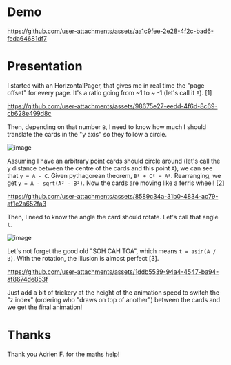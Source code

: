 # Demo

https://github.com/user-attachments/assets/aa1c9fee-2e28-4f2c-bad6-feda64681df7

# Presentation
I started with an HorizontalPager, that gives me in real time the "page offset" for every page. It's a ratio going from ~1 to ~ -1 (let's call it `B`). [1]

https://github.com/user-attachments/assets/98675e27-eedd-4f6d-8c69-cb628e499d8c

Then, depending on that number `B`, I need to know how much I should translate the cards in the "y axis" so they follow a circle. 

![image](https://github.com/user-attachments/assets/5724efea-af70-4055-bb43-12195fe13a88)

Assuming I have an arbitrary point cards should circle around (let's call the y distance between the centre of the cards and this point `A`), we can see that `y = A - C`. Given pythagorean theorem, `B² + C² = A²`. Rearranging, we get `y = A - sqrt(A² - B²)`. Now the cards are moving like a ferris wheel! [2]

https://github.com/user-attachments/assets/8589c34a-31b0-4834-ac79-af1e2a652fa3

Then, I need to know the angle the card should rotate. Let's call that angle `t`. 

![image](https://github.com/user-attachments/assets/da4c5b17-12f7-4054-8e5a-fb5ee68d6e52)

Let's not forget the good old "SOH CAH TOA", which means `t = asin(A / B)`. With the rotation, the illusion is almost perfect [3].

https://github.com/user-attachments/assets/1ddb5539-94a4-4547-ba94-af8674de853f

Just add a bit of trickery at the height of the animation speed to switch the "z index" (ordering who "draws on top of another") between the cards and we get the final animation!

# Thanks
Thank you Adrien F. for the maths help!
